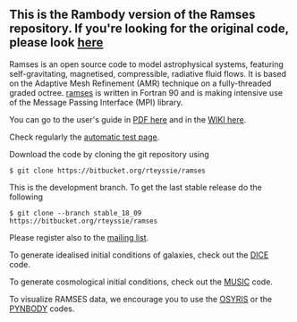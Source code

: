 [1]: https://bitbucket.org/rteyssie/ramses/wiki/Content
[2]: https://bitbucket.org/rteyssie/ramses/wiki/AutoTests
[3]: http://www.ics.uzh.ch/~teyssier/ramses/RAMSES.html
[4]: https://bitbucket.org/rteyssie/ramses/wiki/ramses_ug.pdf
[5]: https://bitbucket.org/vperret/dice
[6]: https://bitbucket.org/ohahn/music
[7]: https://github.com/osyris-project/osyris
[8]: https://github.com/pynbody/pynbody


## This is the Rambody version of the Ramses repository. If you're looking for the original code, please look [here](https://bitbucket.org/rteyssie/ramses)




Ramses is an open source code to model astrophysical systems, featuring self-gravitating, magnetised, compressible, radiative fluid flows. It is based  on the Adaptive Mesh Refinement (AMR)  technique on a  fully-threaded graded octree. 
[ramses](https://bitbucket.org/rteyssie/ramses) is written in  Fortran 90 and is making intensive use of the Message Passing Interface (MPI) library.

You can go to the user's guide in [PDF here][4] and in the [WIKI here][1].

Check regularly the [automatic test page][2].

Download the code by cloning the git repository using 
```
$ git clone https://bitbucket.org/rteyssie/ramses
```
This is the development branch. To get the last stable release do the following
```
$ git clone --branch stable_18_09 https://bitbucket.org/rteyssie/ramses
```
Please register also to the [mailing list](http://groups.google.com/group/ramses_users).

To generate idealised initial conditions of galaxies, check out the [DICE][5] code.

To generate cosmological initial conditions, check out the [MUSIC][6] code.

To visualize RAMSES data, we encourage you to use the [OSYRIS][7] or the [PYNBODY][8] codes.
